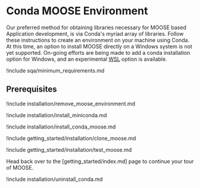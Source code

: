 # Conda MOOSE Environment

Our preferred method for obtaining libraries necessary for MOOSE based
Application development, is via Conda's myriad array of libraries. Follow these
instructions to create an environment on your machine using Conda. At this time,
an option to install MOOSE directly on a Windows system is not yet supported.
On-going efforts are being made to add a conda installation option for Windows,
and an experimental [WSL](installation/windows10.md) option is available.


!include sqa/minimum_requirements.md

## Prerequisites

!include installation/remove_moose_environment.md

!include installation/install_miniconda.md

!include installation/install_conda_moose.md

!include getting_started/installation/clone_moose.md

!include getting_started/installation/test_moose.md

Head back over to the [getting_started/index.md] page to continue your tour of MOOSE.

!include installation/uninstall_conda.md
